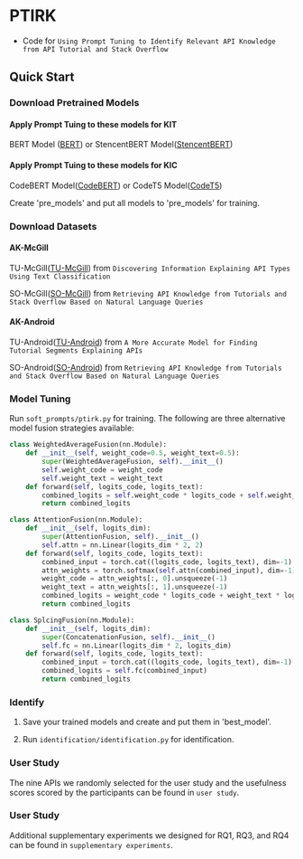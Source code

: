# PTIRK
- Code for ``Using Prompt Tuning to Identify Relevant API Knowledge from API Tutorial and Stack Overflow``

## Quick Start

### Download Pretrained Models

#### Apply Prompt Tuing to these models for KIT

BERT Model ([BERT](https://huggingface.co/bert-base-uncased)) or StencentBERT Model([StencentBERT](https://huggingface.co/sentence-transformers/all-mpnet-base-v2))

#### Apply Prompt Tuing to these models for KIC

CodeBERT Model([CodeBERT](https://huggingface.co/microsoft/codebert-base)) or CodeT5 Model([CodeT5](https://huggingface.co/Salesforce/codet5-small))

Create 'pre_models' and put all models to 'pre_models' for training.

### Download Datasets

#### AK-McGill

TU-McGill([TU-McGill](http://docs.oracle.com/javase/tutorial/)) from ``Discovering Information Explaining API Types Using Text Classification`` 

SO-McGill([SO-McGill](https://zenodo.org/records/6944137#.YuVEFurP1Jw)) from ``Retrieving API Knowledge from Tutorials and Stack Overflow Based on Natural Language Queries``


#### AK-Android

TU-Android([TU-Android](http://oscar-lab.org/paper/API/)) from ``A More Accurate Model for Finding Tutorial Segments Explaining APIs``

SO-Android([SO-Android](https://zenodo.org/records/6944137#.YuVEFurP1Jw)) from ``Retrieving API Knowledge from Tutorials and Stack Overflow Based on Natural Language Queries``

### Model Tuning

Run `soft_prompts/ptirk.py` for training. The following are three alternative model fusion strategies available:

```python
class WeightedAverageFusion(nn.Module):
    def __init__(self, weight_code=0.5, weight_text=0.5):
        super(WeightedAverageFusion, self).__init__()
        self.weight_code = weight_code
        self.weight_text = weight_text
    def forward(self, logits_code, logits_text):
        combined_logits = self.weight_code * logits_code + self.weight_text * logits_text
        return combined_logits
```

```python
class AttentionFusion(nn.Module):
    def __init__(self, logits_dim):
        super(AttentionFusion, self).__init__()
        self.attn = nn.Linear(logits_dim * 2, 2)
    def forward(self, logits_code, logits_text):
        combined_input = torch.cat((logits_code, logits_text), dim=-1)
        attn_weights = torch.softmax(self.attn(combined_input), dim=-1)
        weight_code = attn_weights[:, 0].unsqueeze(-1)
        weight_text = attn_weights[:, 1].unsqueeze(-1)
        combined_logits = weight_code * logits_code + weight_text * logits_text
        return combined_logits
```

```python
class SplcingFusion(nn.Module):
    def __init__(self, logits_dim):
        super(ConcatenationFusion, self).__init__()
        self.fc = nn.Linear(logits_dim * 2, logits_dim)
    def forward(self, logits_code, logits_text):
        combined_input = torch.cat((logits_code, logits_text), dim=-1)
        combined_logits = self.fc(combined_input)
        return combined_logits
```

### Identify

1. Save your trained models and create and put them in 'best_model'.

2. Run `identification/identification.py` for identification.


### User Study

The nine APIs we randomly selected for the user study and the usefulness scores scored by the participants can be found in `user study`.

### User Study

Additional supplementary experiments we designed for RQ1, RQ3, and RQ4 can be found in `supplementary experiments`.
